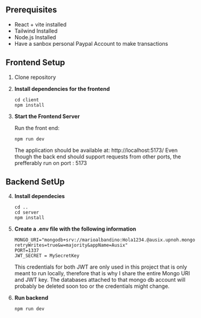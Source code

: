 ## Prerequisites
* React + vite installed
* Tailwind Installed
* Node.js Installed
* Have a sanbox personal Paypal Account to make transactions



## Frontend Setup
1. Clone repository
2. **Install dependencies for the frontend**
    ```console
    cd client
    npm install
    ```

3. **Start the Frontend Server**
   
   Run the front end:
   ```console
   npm run dev
   ```
   The application should be available at: http://localhost:5173/ 
   Even though the back end should support requests from other ports, the prefferably run on port : 5173


## Backend SetUp

4. **Install dependecies**
    ```console
    cd ..
    cd server
    npm install
    ```

5. **Create a .env file with the following information**
    ```console
    MONGO_URI="mongodb+srv://marioalbandino:Hola1234.@ausix.upnoh.mongodb.net/F1Xotics?retryWrites=true&w=majority&appName=Ausix"
    PORT=1337
    JWT_SECRET = MySecretKey
    ```
    This credentials for both JWT are only used in this project that is only meant to run locally, therefore that is why I share the entire Mongo URI and JWT key. The databases attached to that mongo db account will probably be deleted soon too or the credentials might change.
5. **Run backend**
    ```console
    npm run dev
    ```
